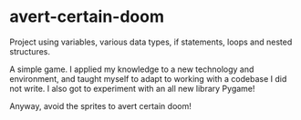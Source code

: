 # avert-certain-doom

Project using variables, various data types, if statements, loops and nested structures.

A simple game. I applied my knowledge to a new technology and environment, and taught myself to adapt to working with a codebase I did not write. I also got to experiment with an all new library Pygame!

Anyway, avoid the sprites to avert certain doom!
